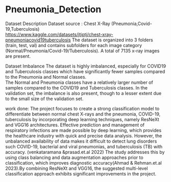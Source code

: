 # Pneumonia_Detection

Dataset Description 
Dataset source : Chest X-Ray (Pneumonia,Covid-19,Tuberculosis)  
https://www.kaggle.com/datasets/jtiptj/chest-xray-pneumoniacovid19tuberculosis 
The dataset is organized into 3 folders (train, test, val) and contains subfolders for each image 
category (Normal/Pneumonia/Covid-19/Tuberculosis). A total of 7135 x-ray images are present. 

Dataset Imbalance 
The dataset is highly imbalanced, especially for COVID19 and Tuberculosis classes which have 
significantly fewer samples compared to the Pneumonia and Normal classes.  
The Normal and Pneumonia classes have a relatively larger number of samples compared to the 
COVID19 and Tuberculosis classes. 
In the validation set, the imbalance is also present, though to a lesser extent due to the small 
size of the validation set. 

work done:
The project focuses to create a strong classification 
model to differentiate between normal chest X-rays and the pneumonia, COVID-19,  
tuberculosis by incorporating deep learning techniques, namely ResNeXt and VGG16 
architectures. Effective prediction and management of respiratory infections are made possible 
by deep learning, which provides the healthcare industry with quick and precise data analysis. 
However, the unbalanced availability of data makes it difficult to detect  lung disorders such 
COVID-19, bacterial and viral pneumonias, and tuberculosis (TB) with accuracy. 
(venkataramana &prasad.et.al 2022) The study addresses this by using class balancing and data 
augmentation approaches prior to classification, which improves diagnostic accuracy(Ahmad & 
Rehman.et.al 2023).By combining ResNeXt and VGG16, the suggested multi-level classification 
approach exhibits significant improvements in the project.
